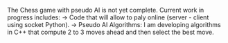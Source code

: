 The Chess game with pseudo AI is not yet complete. Current work in progress includes:
  -> Code that will allow to paly online (server - client using socket Python).
  -> Pseudo AI Algorithms: I am developing algorithms in C++ that compute 2 to 3 moves ahead and then select the best move.
